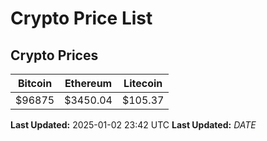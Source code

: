 # Crypto Price List

## Crypto Prices
| Bitcoin | Ethereum | Litecoin |
| ------- | -------- | -------- |
| $96875 | $3450.04 | $105.37 |
**Last Updated:** 2025-01-02 23:42 UTC
**Last Updated:** $DATE$

